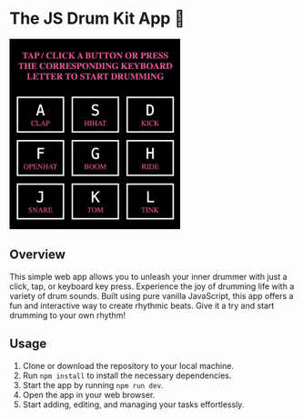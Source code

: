# The JS Drum Kit App  🥁

<img src="https://raw.githubusercontent.com/ehaimer/drum-kit/main/drumKit.png" alt="Todo App Image" style="width: 300px;" />

## Overview
This simple web app allows you to unleash your inner drummer with just a click, tap, or keyboard key press. Experience the joy of drumming life with a variety of drum sounds. Built using pure vanilla JavaScript, this app offers a fun and interactive way to create rhythmic beats. Give it a try and start drumming to your own rhythm!


## Usage

1. Clone or download the repository to your local machine.
2. Run `npm install` to install the necessary dependencies.
3. Start the app by running `npm run dev`.
4. Open the app in your web browser.
5. Start adding, editing, and managing your tasks effortlessly.

